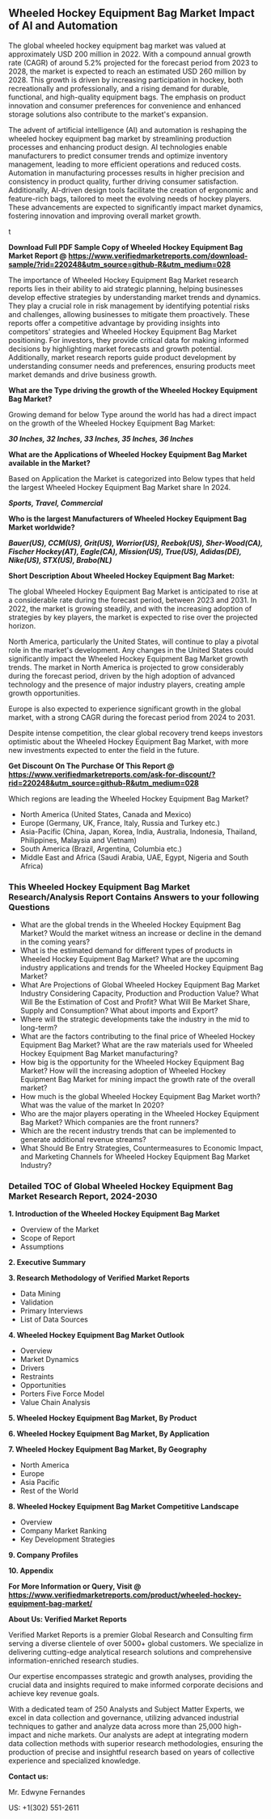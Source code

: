 <h2>Wheeled Hockey Equipment Bag Market Impact of AI and Automation</h2><p>The global wheeled hockey equipment bag market was valued at approximately USD 200 million in 2022. With a compound annual growth rate (CAGR) of around 5.2% projected for the forecast period from 2023 to 2028, the market is expected to reach an estimated USD 260 million by 2028. This growth is driven by increasing participation in hockey, both recreationally and professionally, and a rising demand for durable, functional, and high-quality equipment bags. The emphasis on product innovation and consumer preferences for convenience and enhanced storage solutions also contribute to the market's expansion.</p><p>The advent of artificial intelligence (AI) and automation is reshaping the wheeled hockey equipment bag market by streamlining production processes and enhancing product design. AI technologies enable manufacturers to predict consumer trends and optimize inventory management, leading to more efficient operations and reduced costs. Automation in manufacturing processes results in higher precision and consistency in product quality, further driving consumer satisfaction. Additionally, AI-driven design tools facilitate the creation of ergonomic and feature-rich bags, tailored to meet the evolving needs of hockey players. These advancements are expected to significantly impact market dynamics, fostering innovation and improving overall market growth.</p>t</p><p id="" class=""><strong>Download Full PDF Sample Copy of Wheeled Hockey Equipment Bag Market Report @ <a href="https://www.verifiedmarketreports.com/download-sample/?rid=220248&utm_source=github-R&utm_medium=028" target="_blank">https://www.verifiedmarketreports.com/download-sample/?rid=220248&utm_source=github-R&utm_medium=028</a></strong></p><p>The importance of&nbsp;Wheeled Hockey Equipment Bag Market research reports lies in their ability to aid strategic planning, helping businesses develop effective strategies by understanding market trends and dynamics. They play a crucial role in risk management by identifying potential risks and challenges, allowing businesses to mitigate them proactively. These reports offer a competitive advantage by providing insights into competitors' strategies and Wheeled Hockey Equipment Bag Market positioning. For investors, they provide critical data for making informed decisions by highlighting market forecasts and growth potential. Additionally, market research reports guide product development by understanding consumer needs and preferences, ensuring products meet market demands and drive business growth.</p><p><strong>What are the&nbsp;Type driving the growth of the Wheeled Hockey Equipment Bag Market?</strong></p><p id="" class="">Growing demand for below Type around the world has had a direct impact on the growth of the Wheeled Hockey Equipment Bag Market:</p><em><strong>30 Inches, 32 Inches, 33 Inches, 35 Inches, 36 Inches</strong></em></p><strong>What are the&nbsp;Applications&nbsp;of Wheeled Hockey Equipment Bag Market available in the Market?</strong></p><p id="" class="">Based on Application the Market is categorized into Below types that held the largest Wheeled Hockey Equipment Bag Market share In 2024.</p><em><strong>Sports, Travel, Commercial</strong></em></p><strong>Who is the largest Manufacturers of Wheeled Hockey Equipment Bag Market worldwide?</strong></p><p><em><strong>Bauer(US), CCM(US), Grit(US), Worrior(US), Reebok(US), Sher-Wood(CA), Fischer Hockey(AT), Eagle(CA), Mission(US), True(US), Adidas(DE), Nike(US), STX(US), Brabo(NL)</strong></em></p><p id="" class=""><strong>Short Description About Wheeled Hockey Equipment Bag Market:</strong></p><p>The global Wheeled Hockey Equipment Bag Market is anticipated to rise at a considerable rate during the forecast period, between 2023 and 2031. In 2022, the market is growing steadily, and with the increasing adoption of strategies by key players, the market is expected to rise over the projected horizon.</p><p>North America, particularly the United States, will continue to play a pivotal role in the market's development. Any changes in the United States could significantly impact the Wheeled Hockey Equipment Bag Market growth trends. The market in North America is projected to grow considerably during the forecast period, driven by the high adoption of advanced technology and the presence of major industry players, creating ample growth opportunities.</p><p>Europe is also expected to experience significant growth in the global market, with a strong CAGR during the forecast period from 2024 to 2031.</p><p>Despite intense competition, the clear global recovery trend keeps investors optimistic about the Wheeled Hockey Equipment Bag Market, with more new investments expected to enter the field in the future.</p><p id="" class=""><strong>Get Discount On The Purchase Of This Report @ <a href="https://www.verifiedmarketreports.com/ask-for-discount/?rid=220248&utm_source=github-R&utm_medium=028" target="_blank">https://www.verifiedmarketreports.com/ask-for-discount/?rid=220248&utm_source=github-R&utm_medium=028</a></strong></p>Which regions are leading the Wheeled Hockey Equipment Bag Market?</p><ul><li>North America (United States, Canada and Mexico)</li><li>Europe (Germany, UK, France, Italy, Russia and Turkey etc.)</li><li>Asia-Pacific (China, Japan, Korea, India, Australia, Indonesia, Thailand, Philippines, Malaysia and Vietnam)</li><li>South America (Brazil, Argentina, Columbia etc.)</li><li>Middle East and Africa (Saudi Arabia, UAE, Egypt, Nigeria and South Africa)</li></ul><h3 id="" class="">This Wheeled Hockey Equipment Bag Market Research/Analysis Report Contains Answers to your following Questions</h3><ul><li>What are the global trends in the Wheeled Hockey Equipment Bag Market? Would the market witness an increase or decline in the demand in the coming years?</li><li>What is the estimated demand for different types of products in Wheeled Hockey Equipment Bag Market? What are the upcoming industry applications and trends for the Wheeled Hockey Equipment Bag Market?</li><li>What Are Projections of Global Wheeled Hockey Equipment Bag Market Industry Considering Capacity, Production and Production Value? What Will Be the Estimation of Cost and Profit? What Will Be Market Share, Supply and Consumption? What about imports and Export?</li><li>Where will the strategic developments take the industry in the mid to long-term?</li><li>What are the factors contributing to the final price of Wheeled Hockey Equipment Bag Market? What are the raw materials used for Wheeled Hockey Equipment Bag Market manufacturing?</li><li>How big is the opportunity for the Wheeled Hockey Equipment Bag Market? How will the increasing adoption of Wheeled Hockey Equipment Bag Market for mining impact the growth rate of the overall market?</li><li>How much is the global Wheeled Hockey Equipment Bag Market worth? What was the value of the market In 2020?</li><li>Who are the major players operating in the Wheeled Hockey Equipment Bag Market? Which companies are the front runners?</li><li>Which are the recent industry trends that can be implemented to generate additional revenue streams?</li><li>What Should Be Entry Strategies, Countermeasures to Economic Impact, and Marketing Channels for Wheeled Hockey Equipment Bag Market Industry?</li></ul><h3 id="" class="">Detailed TOC of Global Wheeled Hockey Equipment Bag Market Research Report, 2024-2030</h3><p id="" class=""><strong>1. Introduction of the Wheeled Hockey Equipment Bag Market</strong></p><ul><li>Overview of the Market</li><li>Scope of Report</li><li>Assumptions</li></ul><p id="" class=""><strong>2. Executive Summary</strong></p><p id="" class=""><strong>3. Research Methodology of Verified Market Reports</strong></p><ul><li>Data Mining</li><li>Validation</li><li>Primary Interviews</li><li>List of Data Sources</li></ul><p id="" class=""><strong>4. Wheeled Hockey Equipment Bag Market Outlook</strong></p><ul><li>Overview</li><li>Market Dynamics</li><li>Drivers</li><li>Restraints</li><li>Opportunities</li><li>Porters Five Force Model</li><li>Value Chain Analysis</li></ul><p id="" class=""><strong>5. Wheeled Hockey Equipment Bag Market, By Product</strong></p><p id="" class=""><strong>6. Wheeled Hockey Equipment Bag Market, By Application</strong></p><p id="" class=""><strong>7. Wheeled Hockey Equipment Bag Market, By Geography</strong></p><ul><li>North America</li><li>Europe</li><li>Asia Pacific</li><li>Rest of the World</li></ul><p id="" class=""><strong>8. Wheeled Hockey Equipment Bag Market Competitive Landscape</strong></p><ul><li>Overview</li><li>Company Market Ranking</li><li>Key Development Strategies</li></ul><p id="" class=""><strong>9. Company Profiles</strong></p><p id="" class=""><strong>10. Appendix</strong></p><p id="" class=""><strong>For More Information or Query, Visit @ <a href="https://www.verifiedmarketreports.com/product/wheeled-hockey-equipment-bag-market/" target="_blank">https://www.verifiedmarketreports.com/product/wheeled-hockey-equipment-bag-market/</a></strong></p><p id="" class=""><strong>About Us: Verified Market Reports</strong></p><p id="" class="">Verified Market Reports is a premier Global Research and Consulting firm serving a diverse clientele of over 5000+ global customers. We specialize in delivering cutting-edge analytical research solutions and comprehensive information-enriched research studies.</p><p id="" class="">Our expertise encompasses strategic and growth analyses, providing the crucial data and insights required to make informed corporate decisions and achieve key revenue goals.</p><p id="" class="">With a dedicated team of 250 Analysts and Subject Matter Experts, we excel in data collection and governance, utilizing advanced industrial techniques to gather and analyze data across more than 25,000 high-impact and niche markets. Our analysts are adept at integrating modern data collection methods with superior research methodologies, ensuring the production of precise and insightful research based on years of collective experience and specialized knowledge.</p><p id="" class=""><strong>Contact us:</strong></p><p id="" class="">Mr. Edwyne Fernandes</p><p id="" class="">US: +1(302) 551-2611</p>